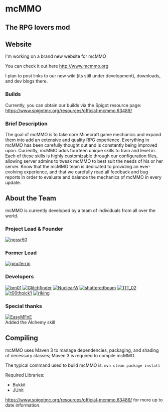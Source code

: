 # mcMMO
## The RPG lovers mod

## Website
I'm working on a brand new website for mcMMO

You can check it out here http://www.mcmmo.org

I plan to post links to our new wiki (its still under development), downloads, and dev blogs there.


### Builds
Currently, you can obtain our builds via the Spigot resource page: https://www.spigotmc.org/resources/official-mcmmo.63489/

### Brief Description
The goal of mcMMO is to take core Minecraft game mechanics and expand them into add an extensive and quality RPG experience. Everything in mcMMO has been carefully thought out and is constantly being improved upon. Currently, mcMMO adds fourteen unique skills to train and level in. Each of these skills is highly customizable through our configuration files, allowing server admins to tweak mcMMO to best suit the needs of his or her server. Know that the mcMMO team is dedicated to providing an ever-evolving experience, and that we carefully read all feedback and bug reports in order to evaluate and balance the mechanics of mcMMO in every update.

## About the Team
mcMMO is currently developed by a team of individuals from all over the world.

### Project Lead & Founder
[![nossr50](http://www.gravatar.com/avatar/f2ee41eedfd645fb4a3a2c8f6cb1b18c.png)](https://github.com/nossr50)

### Former Lead
[![gmcferrin](http://www.gravatar.com/avatar/b64c52daf25d206b27650788b5813b7b.png)](https://github.com/gmcferrin)

### Developers
[![bm01](http://www.gravatar.com/avatar/ec8146f5358177f12e9a252271bbc391.png)](https://github.com/bm01)
[![Glitchfinder](http://www.gravatar.com/avatar/5aa4cce22f72ae9c002ecec30f061d00.png)](https://github.com/Glitchfinder)
[![NuclearW](http://www.gravatar.com/avatar/90926bdcf1c8a75918df5ea5fa801ce6.png)](https://github.com/NuclearW)
[![shatteredbeam](http://www.gravatar.com/avatar/cad3b5d7d39cf5387afb87f494389610.png)](https://github.com/shatteredbeam)
[![TfT_02](http://www.gravatar.com/avatar/b8914f9970e1f6ffd5281ce4770e20a7.png)](https://github.com/TfT-02)
[![t00thpick1](http://www.gravatar.com/avatar/ee23c7794a0c40120c3474287c7bce06.png)](https://github.com/t00thpick1)
[![riking](https://1.gravatar.com/avatar/aca9f37e569ac3a63929920035a91ba4.png)](https://github.com/riking)

### Special thanks
[![EasyMFnE](https://www.gravatar.com/avatar/99c9a1fa3bbf957791ceac7b45daadb0.png)](https://github.com/EasyMFnE)  
Added the Alchemy skill

## Compiling

mcMMO uses Maven 3 to manage dependencies, packaging, and shading of necessary classes; Maven 3 is required to compile mcMMO.

The typical command used to build mcMMO is: `mvn clean package install`

Required Libraries:
* Bukkit
* JUnit

https://www.spigotmc.org/resources/official-mcmmo.63489/ for more up to date information.
